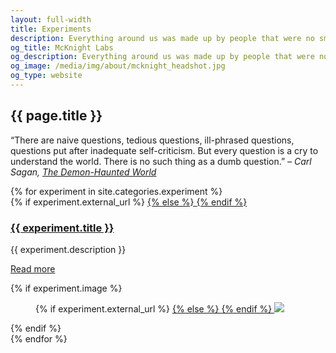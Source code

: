 ```yaml
---
layout: full-width
title: Experiments
description: Everything around us was made up by people that were no smarter than us, and we can change it.
og_title: McKnight Labs
og_description: Everything around us was made up by people that were no smarter than us, and we can change it.
og_image: /media/img/about/mcknight_headshot.jpg
og_type: website
---
```

<section class="grid">
	<div class="full-width">
		<h1>{{ page.title }}
		</h1>
			<p>&ldquo;There are naive questions, tedious questions, ill-phrased questions, questions put after inadequate self-criticism. But every question is a cry to understand the world. There is no such thing as a dumb question.&rdquo; <cite class="page-description-citation">– Carl Sagan, <a href="https://en.wikipedia.org/wiki/The_Demon-Haunted_World">The Demon-Haunted World</a></cite></p>
	</div>
</section>
<section class="stripe-section">
	<section class="grid-wrapper">
		{% for experiment in site.categories.experiment %}
		<article>
			<figcaption>
				{% if experiment.external_url %}
				<a href="{{ experiment.external_url }}">
				{% else %}
				<a href="{{ experiment.url }}">
				{% endif %}
				<h3>
					{{ experiment.title }}
				</h3>
				</a>
				<p class="description">{{ experiment.description }}</p>
				<p>
				<a href="{{ experiment.url }}">
				Read more
				</a></p>
			</figcaption>
			{% if experiment.image %}
			<figure>
				{% if experiment.external_url %}
				<a href="{{ experiment.external_url }}">
				{% else %}
				<a href="{{ experiment.url }}">
				{% endif %}
				<img src="{{ experiment.image }}" />
				</a>
			</figure>
			{% endif %}
		</article>
		{% endfor %}
	</section>
</section>
